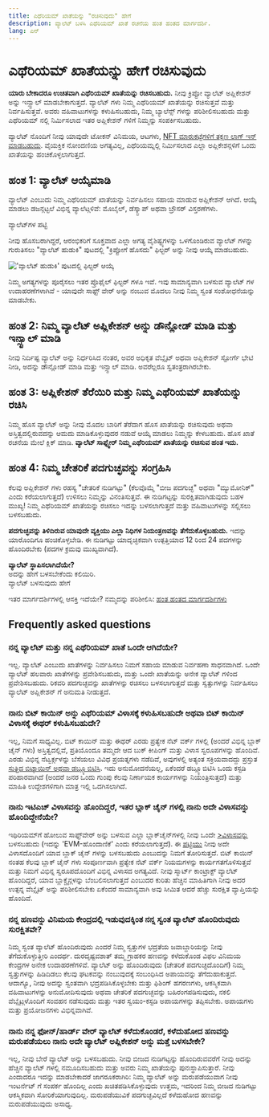 ```yaml
---
title: ಎಥೆರಿಯಮ್ ಖಾತೆಯನ್ನು "ರಚಿಸುವುದು" ಹೇಗೆ
description: ವ್ಯಾಲೆಟ್ ಬಳಸಿ ಎಥೆರಿಯಮ್ ಖಾತೆ ರಚನೆಯ ಹಂತ ಹಂತದ ಮಾರ್ಗದರ್ಶಿ.
lang: ಎನ್
---
```


# ಎಥೆರಿಯಮ್ ಖಾತೆಯನ್ನು ಹೇಗೆ ರಚಿಸುವುದು

**ಯಾರು ಬೇಕಾದರೂ ಉಚಿತವಾಗಿ ಎಥೆರಿಯಮ್ ಖಾತೆಯನ್ನು ರಚಿಸಬಹುದು.** ನೀವು ಕ್ರಿಪ್ಟೋ ವ್ಯಾಲೆಟ್ ಅಪ್ಲಿಕೇಶನ್ ಅನ್ನು ಇನ್ಸ್ಟಾಲ್ ಮಾಡಬೇಕಾಗುತ್ತದೆ. ವ್ಯಾಲೆಟ್ ಗಳು ನಿಮ್ಮ ಎಥೆರಿಯಮ್ ಖಾತೆಯನ್ನು ರಚಿಸುತ್ತವೆ ಮತ್ತು ನಿರ್ವಹಿಸುತ್ತವೆ. ಅವರು ವಹಿವಾಟುಗಳನ್ನು ಕಳುಹಿಸಬಹುದು, ನಿಮ್ಮ ಬ್ಯಾಲೆನ್ಸ್ ಗಳನ್ನು ಪರಿಶೀಲಿಸಬಹುದು ಮತ್ತು ಎಥೆರಿಯಮ್ ನಲ್ಲಿ ನಿರ್ಮಿಸಲಾದ ಇತರ ಅಪ್ಲಿಕೇಶನ್ ಗಳಿಗೆ ನಿಮ್ಮನ್ನು ಸಂಪರ್ಕಿಸಬಹುದು.

ವ್ಯಾಲೆಟ್ ನೊಂದಿಗೆ ನೀವು ಯಾವುದೇ ಟೋಕನ್ ವಿನಿಮಯ, ಆಟಗಳು, [NFT ಮಾರುಕಟ್ಟೆಗಳಿಗೆ ತಕ್ಷಣ ಲಾಗ್ ಇನ್ ಮಾಡಬಹುದು](/glossary/#nft). ವೈಯಕ್ತಿಕ ನೋಂದಣಿಯ ಅಗತ್ಯವಿಲ್ಲ, ಎಥೆರಿಯಮ್ನಲ್ಲಿ ನಿರ್ಮಿಸಲಾದ ಎಲ್ಲಾ ಅಪ್ಲಿಕೇಶನ್ಗಳಿಗೆ ಒಂದು ಖಾತೆಯನ್ನು ಹಂಚಿಕೊಳ್ಳಲಾಗುತ್ತದೆ.

## ಹಂತ 1: ವ್ಯಾಲೆಟ್ ಆಯ್ಕೆಮಾಡಿ

ವ್ಯಾಲೆಟ್ ಎಂಬುದು ನಿಮ್ಮ ಎಥೆರಿಯಮ್ ಖಾತೆಯನ್ನು ನಿರ್ವಹಿಸಲು ಸಹಾಯ ಮಾಡುವ ಅಪ್ಲಿಕೇಶನ್ ಆಗಿದೆ. ಆಯ್ಕೆ ಮಾಡಲು ಡಜನ್ಗಟ್ಟಲೆ ವಿಭಿನ್ನ ವ್ಯಾಲೆಟ್ಗಳಿವೆ: ಮೊಬೈಲ್, ಡೆಸ್ಕ್ಟಾಪ್ ಅಥವಾ ಬ್ರೌಸರ್ ವಿಸ್ತರಣೆಗಳು.


<ButtonLink href="/wallets/find-wallet/">
  ವ್ಯಾಲೆಟ್‌ಗಳ ಪಟ್ಟಿ
</ButtonLink>

ನೀವು ಹೊಸಬರಾಗಿದ್ದರೆ, ಆರಂಭಿಕರಿಗೆ ಸೂಕ್ತವಾದ ಎಲ್ಲಾ ಅಗತ್ಯ ವೈಶಿಷ್ಟ್ಯಗಳನ್ನು ಒಳಗೊಂಡಿರುವ ವ್ಯಾಲೆಟ್ ಗಳನ್ನು ಗುರುತಿಸಲು "ವ್ಯಾಲೆಟ್ ಹುಡುಕಿ" ಪುಟದಲ್ಲಿ "ಕ್ರಿಪ್ಟೋಗೆ ಹೊಸದು" ಫಿಲ್ಟರ್ ಅನ್ನು ನೀವು ಆಯ್ಕೆ ಮಾಡಬಹುದು.

!['ವ್ಯಾಲೆಟ್ ಹುಡುಕಿ' ಪುಟದಲ್ಲಿ ಫಿಲ್ಟರ್ ಆಯ್ಕೆ](./wallet-box.png)

ನಿಮ್ಮ ಅಗತ್ಯಗಳನ್ನು ಪೂರೈಸಲು ಇತರ ಪ್ರೊಫೈಲ್ ಫಿಲ್ಟರ್ ಗಳೂ ಇವೆ. ಇವು ಸಾಮಾನ್ಯವಾಗಿ ಬಳಸುವ ವ್ಯಾಲೆಟ್ ಗಳ ಉದಾಹರಣೆಗಳಾಗಿವೆ - ಯಾವುದೇ ಸಾಫ್ಟ್ ವೇರ್ ಅನ್ನು ನಂಬುವ ಮೊದಲು ನೀವು ನಿಮ್ಮ ಸ್ವಂತ ಸಂಶೋಧನೆಯನ್ನು ಮಾಡಬೇಕು.

## ಹಂತ 2: ನಿಮ್ಮ ವ್ಯಾಲೆಟ್ ಅಪ್ಲಿಕೇಶನ್ ಅನ್ನು ಡೌನ್ಲೋಡ್ ಮಾಡಿ ಮತ್ತು ಇನ್ಸ್ಟಾಲ್ ಮಾಡಿ

ನೀವು ನಿರ್ದಿಷ್ಟ ವ್ಯಾಲೆಟ್ ಅನ್ನು ನಿರ್ಧರಿಸಿದ ನಂತರ, ಅವರ ಅಧಿಕೃತ ವೆಬ್ಸೈಟ್ ಅಥವಾ ಅಪ್ಲಿಕೇಶನ್ ಸ್ಟೋರ್ಗೆ ಭೇಟಿ ನೀಡಿ, ಅದನ್ನು ಡೌನ್ಲೋಡ್ ಮಾಡಿ ಮತ್ತು ಇನ್ಸ್ಟಾಲ್ ಮಾಡಿ. ಅವರೆಲ್ಲರೂ ಸ್ವತಂತ್ರರಾಗಿರಬೇಕು.

## ಹಂತ 3: ಅಪ್ಲಿಕೇಶನ್ ತೆರೆಯಿರಿ ಮತ್ತು ನಿಮ್ಮ ಎಥೆರಿಯಮ್ ಖಾತೆಯನ್ನು ರಚಿಸಿ

ನಿಮ್ಮ ಹೊಸ ವ್ಯಾಲೆಟ್ ಅನ್ನು ನೀವು ಮೊದಲ ಬಾರಿಗೆ ತೆರೆದಾಗ ಹೊಸ ಖಾತೆಯನ್ನು ರಚಿಸುವುದು ಅಥವಾ ಅಸ್ತಿತ್ವದಲ್ಲಿರುವದನ್ನು ಆಮದು ಮಾಡಿಕೊಳ್ಳುವುದರ ನಡುವೆ ಆಯ್ಕೆ ಮಾಡಲು ನಿಮ್ಮನ್ನು ಕೇಳಬಹುದು. ಹೊಸ ಖಾತೆ ರಚನೆಯ ಮೇಲೆ ಕ್ಲಿಕ್ ಮಾಡಿ. **ವ್ಯಾಲೆಟ್ ಸಾಫ್ಟ್ವೇರ್ ನಿಮ್ಮ ಎಥೆರಿಯಮ್ ಖಾತೆಯನ್ನು ರಚಿಸುವ ಹಂತ ಇದು.**

## ಹಂತ 4: ನಿಮ್ಮ ಚೇತರಿಕೆ ಪದಗುಚ್ಛವನ್ನು ಸಂಗ್ರಹಿಸಿ

ಕೆಲವು ಅಪ್ಲಿಕೇಶನ್ ಗಳು ರಹಸ್ಯ "ಚೇತರಿಕೆ ನುಡಿಗಟ್ಟು" (ಕೆಲವೊಮ್ಮೆ "ಬೀಜ ಪದಗುಚ್ಛ" ಅಥವಾ "ಮ್ಯುಮೋನಿಕ್" ಎಂದು ಕರೆಯಲಾಗುತ್ತದೆ) ಉಳಿಸಲು ನಿಮ್ಮನ್ನು ವಿನಂತಿಸುತ್ತವೆ. ಈ ನುಡಿಗಟ್ಟನ್ನು ಸುರಕ್ಷಿತವಾಗಿಡುವುದು ಬಹಳ ಮುಖ್ಯ! ನಿಮ್ಮ ಎಥೆರಿಯಮ್ ಖಾತೆಯನ್ನು ರಚಿಸಲು ಇದನ್ನು ಬಳಸಲಾಗುತ್ತದೆ ಮತ್ತು ವಹಿವಾಟುಗಳನ್ನು ಸಲ್ಲಿಸಲು ಬಳಸಬಹುದು.

**ಪದಗುಚ್ಛವನ್ನು ತಿಳಿದಿರುವ ಯಾವುದೇ ವ್ಯಕ್ತಿಯು ಎಲ್ಲಾ ನಿಧಿಗಳ ನಿಯಂತ್ರಣವನ್ನು ತೆಗೆದುಕೊಳ್ಳಬಹುದು.** ಇದನ್ನು ಯಾರೊಂದಿಗೂ ಹಂಚಿಕೊಳ್ಳಬೇಡಿ. ಈ ನುಡಿಗಟ್ಟು ಯಾದೃಚ್ಛಿಕವಾಗಿ ಉತ್ಪತ್ತಿಯಾದ 12 ರಿಂದ 24 ಪದಗಳನ್ನು ಹೊಂದಿರಬೇಕು (ಪದಗಳ ಕ್ರಮವು ಮುಖ್ಯವಾಗಿದೆ).

<div>
<InfoBanner shouldSpaceBetween emoji=":eyes:">
  <div><b>ವ್ಯಾಲೆಟ್ ಸ್ಥಾಪಿಸಲಾಗಿದೆಯೇ?</b><br/>ಅದನ್ನು ಹೇಗೆ ಬಳಸಬೇಕೆಂದು ಕಲಿಯಿರಿ.</div>
  <ButtonLink href="/guides/how-to-use-a-wallet">
    ವ್ಯಾಲೆಟ್ ಬಳಸುವುದು ಹೇಗೆ
  </ButtonLink>
</InfoBanner>
</div>

ಇತರ ಮಾರ್ಗದರ್ಶಿಗಳಲ್ಲಿ ಆಸಕ್ತಿ ಇದೆಯೇ? ನಮ್ಮದನ್ನು ಪರಿಶೀಲಿಸಿ: [ಹಂತ ಹಂತದ ಮಾರ್ಗದರ್ಶಿಗಳು](/guides/)

## Frequently asked questions

### ನನ್ನ ವ್ಯಾಲೆಟ್ ಮತ್ತು ನನ್ನ ಎಥೆರಿಯಮ್ ಖಾತೆ ಒಂದೇ ಆಗಿದೆಯೇ?

ಇಲ್ಲ. ವ್ಯಾಲೆಟ್ ಎಂಬುದು ಖಾತೆಗಳನ್ನು ನಿರ್ವಹಿಸಲು ನಿಮಗೆ ಸಹಾಯ ಮಾಡುವ ನಿರ್ವಹಣಾ ಸಾಧನವಾಗಿದೆ. ಒಂದೇ ವ್ಯಾಲೆಟ್ ಹಲವಾರು ಖಾತೆಗಳನ್ನು ಪ್ರವೇಶಿಸಬಹುದು, ಮತ್ತು ಒಂದೇ ಖಾತೆಯನ್ನು ಅನೇಕ ವ್ಯಾಲೆಟ್ ಗಳಿಂದ ಪ್ರವೇಶಿಸಬಹುದು. ರಿಕವರಿ ಪದಗುಚ್ಛವನ್ನು ಖಾತೆಗಳನ್ನು ರಚಿಸಲು ಬಳಸಲಾಗುತ್ತದೆ ಮತ್ತು ಸ್ವತ್ತುಗಳನ್ನು ನಿರ್ವಹಿಸಲು ವ್ಯಾಲೆಟ್ ಅಪ್ಲಿಕೇಶನ್ ಗೆ ಅನುಮತಿ ನೀಡುತ್ತದೆ.

### ನಾನು ಬಿಟ್ ಕಾಯಿನ್ ಅನ್ನು ಎಥೆರಿಯಮ್ ವಿಳಾಸಕ್ಕೆ ಕಳುಹಿಸಬಹುದೇ ಅಥವಾ ಬಿಟ್ ಕಾಯಿನ್ ವಿಳಾಸಕ್ಕೆ ಈಥರ್ ಕಳುಹಿಸಬಹುದೇ?

ಇಲ್ಲ, ನಿಮಗೆ ಸಾಧ್ಯವಿಲ್ಲ. ಬಿಟ್ ಕಾಯಿನ್ ಮತ್ತು ಈಥರ್ ಎರಡು ಪ್ರತ್ಯೇಕ ನೆಟ್ ವರ್ಕ್ ಗಳಲ್ಲಿ (ಅಂದರೆ ವಿಭಿನ್ನ ಬ್ಲಾಕ್ ಚೈನ್ ಗಳು) ಅಸ್ತಿತ್ವದಲ್ಲಿವೆ, ಪ್ರತಿಯೊಂದೂ ತಮ್ಮದೇ ಆದ ಬುಕ್ ಕೀಪಿಂಗ್ ಮತ್ತು ವಿಳಾಸ ಸ್ವರೂಪಗಳನ್ನು ಹೊಂದಿವೆ. ಎರಡು ವಿಭಿನ್ನ ನೆಟ್ವರ್ಕ್ಗಳನ್ನು ಬೆಸೆಯಲು ವಿವಿಧ ಪ್ರಯತ್ನಗಳು ನಡೆದಿವೆ, ಅವುಗಳಲ್ಲಿ ಅತ್ಯಂತ ಸಕ್ರಿಯವಾದದ್ದು ಪ್ರಸ್ತುತ [ಸುತ್ತಿದ ಬಿಟ್ಕಾಯಿನ್ ಅಥವಾ ಡಬ್ಲ್ಯೂಬಿಟಿಸಿ](https://www.bitcoin.com/get-started/what-is-wbtc/). ಇದು ಅನುಮೋದನೆಯಲ್ಲ, ಏಕೆಂದರೆ ಡಬ್ಲ್ಯೂಬಿಟಿಸಿ ಒಂದು ಕಸ್ಟಡಿ ಪರಿಹಾರವಾಗಿದೆ (ಅಂದರೆ ಜನರ ಒಂದು ಗುಂಪು ಕೆಲವು ನಿರ್ಣಾಯಕ ಕಾರ್ಯಗಳನ್ನು ನಿಯಂತ್ರಿಸುತ್ತದೆ) ಮತ್ತು ಮಾಹಿತಿ ಉದ್ದೇಶಗಳಿಗಾಗಿ ಮಾತ್ರ ಇಲ್ಲಿ ಒದಗಿಸಲಾಗಿದೆ.

### ನಾನು ಇಟಿಎಚ್ ವಿಳಾಸವನ್ನು ಹೊಂದಿದ್ದರೆ, ಇತರ ಬ್ಲಾಕ್ ಚೈನ್ ಗಳಲ್ಲಿ ನಾನು ಅದೇ ವಿಳಾಸವನ್ನು ಹೊಂದಿದ್ದೇನೆಯೇ?

ಇಥಿರಿಯಮ್‌ಗೆ ಹೋಲುವ ಸಾಫ್ಟ್‌ವೇರ್ ಅನ್ನು ಬಳಸುವ ಎಲ್ಲಾ ಬ್ಲಾಕ್‌ಚೈನ್‌ಗಳಲ್ಲಿ ನೀವು ಒಂದೇ [>ವಿಳಾಸವನ್ನು](/glossary/#address) ಬಳಸಬಹುದು (ಇದನ್ನು 'EVM-ಹೊಂದಾಣಿಕೆ' ಎಂದು ಕರೆಯಲಾಗುತ್ತದೆ). ಈ [ಪಟ್ಟಿಯು](https://chainlist.org/) ನೀವು ಅದೇ ವಿಳಾಸದೊಂದಿಗೆ ಯಾವ ಬ್ಲಾಕ್ ಚೈನ್ ಗಳನ್ನು ಬಳಸಬಹುದು ಎಂಬುದನ್ನು ನಿಮಗೆ ತೋರಿಸುತ್ತದೆ. ಬಿಟ್ ಕಾಯಿನ್ ನಂತಹ ಕೆಲವು ಬ್ಲಾಕ್ ಚೈನ್ ಗಳು ಸಂಪೂರ್ಣವಾಗಿ ಪ್ರತ್ಯೇಕ ನೆಟ್ ವರ್ಕ್ ನಿಯಮಗಳನ್ನು ಕಾರ್ಯಗತಗೊಳಿಸುತ್ತವೆ ಮತ್ತು ನಿಮಗೆ ವಿಭಿನ್ನ ಸ್ವರೂಪದೊಂದಿಗೆ ವಿಭಿನ್ನ ವಿಳಾಸದ ಅಗತ್ಯವಿದೆ. ನೀವು ಸ್ಮಾರ್ಟ್ ಕಾಂಟ್ರಾಕ್ಟ್ ವ್ಯಾಲೆಟ್ ಹೊಂದಿದ್ದರೆ, ಯಾವ ಬ್ಲಾಕ್ಚೈನ್ಗಳನ್ನು ಬೆಂಬಲಿಸಲಾಗುತ್ತದೆ ಎಂಬುದರ ಕುರಿತು ಹೆಚ್ಚಿನ ಮಾಹಿತಿಗಾಗಿ ನೀವು ಅದರ ಉತ್ಪನ್ನ ವೆಬ್ಸೈಟ್ ಅನ್ನು ಪರಿಶೀಲಿಸಬೇಕು ಏಕೆಂದರೆ ಸಾಮಾನ್ಯವಾಗಿ ಅವು ಸೀಮಿತ ಆದರೆ ಹೆಚ್ಚು ಸುರಕ್ಷಿತ ವ್ಯಾಪ್ತಿಯನ್ನು ಹೊಂದಿವೆ.

### ನನ್ನ ಹಣವನ್ನು ವಿನಿಮಯ ಕೇಂದ್ರದಲ್ಲಿ ಇಡುವುದಕ್ಕಿಂತ ನನ್ನ ಸ್ವಂತ ವ್ಯಾಲೆಟ್ ಹೊಂದಿರುವುದು ಸುರಕ್ಷಿತವೇ?

ನಿಮ್ಮ ಸ್ವಂತ ವ್ಯಾಲೆಟ್ ಹೊಂದಿರುವುದು ಎಂದರೆ ನಿಮ್ಮ ಸ್ವತ್ತುಗಳ ಭದ್ರತೆಯ ಜವಾಬ್ದಾರಿಯನ್ನು ನೀವು ತೆಗೆದುಕೊಳ್ಳುತ್ತೀರಿ ಎಂದರ್ಥ. ದುರದೃಷ್ಟವಶಾತ್ ತಮ್ಮ ಗ್ರಾಹಕರ ಹಣವನ್ನು ಕಳೆದುಕೊಂಡ ವಿಫಲ ವಿನಿಮಯ ಕೇಂದ್ರಗಳ ಅನೇಕ ಉದಾಹರಣೆಗಳಿವೆ. ವ್ಯಾಲೆಟ್ ಅನ್ನು ಹೊಂದಿರುವುದು (ಚೇತರಿಕೆ ಪದಗುಚ್ಛದೊಂದಿಗೆ) ನಿಮ್ಮ ಸ್ವತ್ತುಗಳನ್ನು ಹಿಡಿದಿಡಲು ಕೆಲವು ಘಟಕವನ್ನು ನಂಬುವುದಕ್ಕೆ ಸಂಬಂಧಿಸಿದ ಅಪಾಯವನ್ನು ತೆಗೆದುಹಾಕುತ್ತದೆ. ಆದಾಗ್ಯೂ, ನೀವು ಅದನ್ನು ಸ್ವಂತವಾಗಿ ಭದ್ರಪಡಿಸಿಕೊಳ್ಳಬೇಕು ಮತ್ತು ಫಿಶಿಂಗ್ ಹಗರಣಗಳು, ಆಕಸ್ಮಿಕವಾಗಿ ವಹಿವಾಟುಗಳನ್ನು ಅನುಮೋದಿಸುವುದು ಅಥವಾ ಚೇತರಿಕೆ ಪದಗುಚ್ಛವನ್ನು ಬಹಿರಂಗಪಡಿಸುವುದು, ನಕಲಿ ವೆಬ್ಸೈಟ್ಗಳೊಂದಿಗೆ ಸಂವಹನ ನಡೆಸುವುದು ಮತ್ತು ಇತರ ಸ್ವಯಂ-ಕಸ್ಟಡಿ ಅಪಾಯಗಳನ್ನು ತಪ್ಪಿಸಬೇಕು. ಅಪಾಯಗಳು ಮತ್ತು ಪ್ರಯೋಜನಗಳು ವಿಭಿನ್ನವಾಗಿವೆ.

### ನಾನು ನನ್ನ ಫೋನ್/ಹಾರ್ಡ್ ವೇರ್ ವ್ಯಾಲೆಟ್ ಕಳೆದುಕೊಂಡರೆ, ಕಳೆದುಹೋದ ಹಣವನ್ನು ಮರುಪಡೆಯಲು ನಾನು ಅದೇ ವ್ಯಾಲೆಟ್ ಅಪ್ಲಿಕೇಶನ್ ಅನ್ನು ಮತ್ತೆ ಬಳಸಬೇಕೇ?

ಇಲ್ಲ, ನೀವು ಬೇರೆ ವ್ಯಾಲೆಟ್ ಅನ್ನು ಬಳಸಬಹುದು. ನೀವು ಬೀಜದ ನುಡಿಗಟ್ಟನ್ನು ಹೊಂದಿರುವವರೆಗೆ ನೀವು ಅದನ್ನು ಹೆಚ್ಚಿನ ವ್ಯಾಲೆಟ್ ಗಳಲ್ಲಿ ನಮೂದಿಸಬಹುದು ಮತ್ತು ಅವರು ನಿಮ್ಮ ಖಾತೆಯನ್ನು ಪುನಃಸ್ಥಾಪಿಸುತ್ತಾರೆ. ನೀವು ಎಂದಾದರೂ ಇದನ್ನು ಮಾಡಬೇಕಾದರೆ ಜಾಗರೂಕರಾಗಿರಿ: ನಿಮ್ಮ ವ್ಯಾಲೆಟ್ ಅನ್ನು ಮರುಪಡೆಯುವಾಗ ನೀವು ಇಂಟರ್ನೆಟ್ ಗೆ ಸಂಪರ್ಕ ಹೊಂದಿಲ್ಲ ಎಂದು ಖಚಿತಪಡಿಸಿಕೊಳ್ಳುವುದು ಉತ್ತಮ, ಇದರಿಂದ ನಿಮ್ಮ ಬೀಜದ ನುಡಿಗಟ್ಟು ಆಕಸ್ಮಿಕವಾಗಿ ಸೋರಿಕೆಯಾಗುವುದಿಲ್ಲ. ಮರುಪಡೆಯುವಿಕೆ ಪದಗುಚ್ಛವಿಲ್ಲದೆ ಕಳೆದುಹೋದ ಹಣವನ್ನು ಮರುಪಡೆಯುವುದು ಅಸಾಧ್ಯ.
